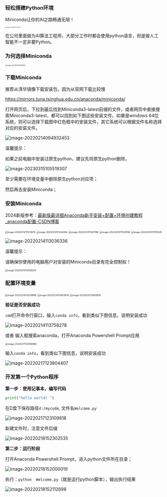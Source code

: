 ### 轻松搭建Python环境

Miniconda让你的AI之路畅通无阻！

<img src="imgs/image-20230315101700514.png" alt="image-20230315101700514" style="zoom: 25%;" />

在公司里面做为AI算法工程师，大部分工作时都会使用python语言，但是做人工智能不一定非要Python。



### 为何选择Miniconda

<img src="imgs/image-20230315101816878.png" alt="image-20230315101816878" style="zoom: 33%;" />



### 下载Miniconda

推荐从清华镜像下载安装包，因为从官网下载比较慢

https://mirrors.tuna.tsinghua.edu.cn/anaconda/miniconda/

打开网页后，下拉到最后找到Miniconda3-latest前缀的文件，或者网页中直接搜索Miniconda3-latest，都可以找到如下图这些安装文件。如果是windows 64位系统，则可以选择下载图中红色框中的安装文件，其它系统可以根据文件名称选择对应的安装文件。

![image-20220214094932453](imgs/image-20220214094932453.png)

温馨提示：

如果之前电脑中安装过原生python，建议先将原生python删除，

![image-20230315105519307](imgs/image-20230315105519307.png)

至少需要在环境变量中删除原生python对应项；

然后再去安装Miniconda；



### 安装Miniconda

2024新版参考：[最新版最详细Anaconda新手安装+配置+环境创建教程_anaconda配置-CSDN博客](https://blog.csdn.net/qq_44000789/article/details/142214660)

<img src="imgs/image-20220214111313678.png" alt="image-20220214111313678" style="zoom: 50%;" />

<img src="imgs/image-20220214111344264.png" alt="image-20220214111344264" style="zoom: 50%;" />

<img src="imgs/image-20220214111451199.png" alt="image-20220214111451199" style="zoom: 50%;" />

<img src="imgs/image-20220214111529748.png" alt="image-20220214111529748" style="zoom: 50%;" />

<img src="imgs/image-20220214111755326.png" alt="image-20220214111755326" style="zoom: 50%;" />

![image-20220214113036336](imgs/image-20220214113036336.png)

温馨提示：

请确保你使用的电脑用户对安装的Miniconda目录有完全控制权！

<img src="imgs/image-20230315112926220.png" alt="image-20230315112926220" style="zoom:50%;" />



### 配置环境变量

<img src="imgs/image-20220214112029956.png" alt="image-20220214112029956" style="zoom: 50%;" />

<img src="imgs/image-20220214112803008.png" alt="image-20220214112803008" style="zoom: 50%;" />

<img src="imgs/image-20230315112605835.png" alt="image-20230315112605835" style="zoom:50%;" />



**验证是否安装成功**

`cmd`打开命令行窗口，输入`conda info`，看到类似下图信息，说明安装成功

![image-20220214113758278](imgs/image-20220214113758278.png)

或者 输入框搜索anaconda，打开Anaconda Powershell Prompt应用

<img src="imgs/image-20220217123558984.png" alt="image-20220217123558984" style="zoom:50%;" />

输入`conda info`，看到类似下图信息，说明安装成功

![image-20220217123804407](imgs/image-20220217123804407.png)



### 开发第一个Python程序

**第一步：使用记事本，编写代码**

```python
print("hello world! ")
```

在D盘下保存路径`d:/mycode`, 文件名`Welcome.py`

![image-20220217123109818](imgs/image-20220217123109818.png)

新建文件时，注意文件后缀

![image-20220218152302535](imgs/image-20220218152302535.png)

**第二步：运行阶段**

打开Anaconda Powershell Prompt，进入python文件所在目录；

![image-20220218152000019](imgs/image-20220218152000019.png)

执行：`python  Welcome.py`（就是运行python脚本），输出执行结果

![image-20220218152112698](imgs/image-20220218152112698.png)

 